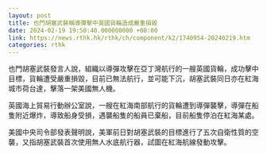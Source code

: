 ```yaml
---
layout: post
title: 也門胡塞武裝稱導彈擊中英國貨輪造成嚴重損毀
date: 2024-02-19 19:50:40.000000000 +08:00
link: https://news.rthk.hk/rthk/ch/component/k2/1740954-20240219.htm
categories: rthk
---
```


也門胡塞武裝發言人說，組織以導彈攻擊在亞丁灣航行的一艘英國貨輪，成功擊中目標，貨輪遭受嚴重損毀，目前已無法航行，並可能下沉，胡塞武裝同日亦在紅海城市荷台達，擊落一架美國無人機。

英國海上貿易行動辦公室說，一艘在紅海南部航行的貨輪遭到導彈襲擊，導彈在船隻附近爆炸，導致船身受損，遇襲船隻的船員已棄船，目前船隻停泊在紅海某處。

美國中央司令部發表聲明說，美軍前日對胡塞武裝的目標進行了五次自衛性質的空襲，又指胡塞武裝首次使用無人水底航行器，試圖在紅海航線發動攻擊。

